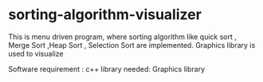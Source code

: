 # sorting-algorithm-visualizer
This is menu driven program, where sorting algorithm like quick sort , Merge Sort ,Heap Sort , Selection Sort are implemented. Graphics library is used to visualize 

Software requirement : c++
library needed: Graphics library

